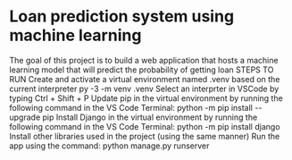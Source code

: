 #  Loan prediction system using machine learning 
The goal of this project is to build a web application that hosts a machine learning model that will predict the probability of getting loan 
STEPS TO RUN
Create and activate a virtual environment named .venv based on the current interpreter py -3 -m venv .venv
Select an interprter in VSCode by typing Ctrl + Shift + P
Update pip in the virtual environment by running the following command in the VS Code Terminal: python -m pip install --upgrade pip
Install Django in the virtual environment by running the following command in the VS Code Terminal: python -m pip install django
Install other libraries used in the project (using the same manner)
Run the app using the command: python manage.py runserver
